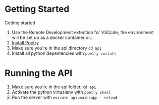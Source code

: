 # Getting Started
Getting started
1. Use the Remote Development extention for VSCode, the environment will be set up as a docker container
or...
1. [Install Poetry](https://python-poetry.org/docs/#installation)
2. Make sure you're in the api directory `cd api`
3. Install all python depentencies with `poetry install`

# Running the API
1. Make sure you're in the api folder, `cd api`
2. Activate the python virtualenv with `poetry shell`
3. Run the server with `uvicorn api.main:app --reload`
